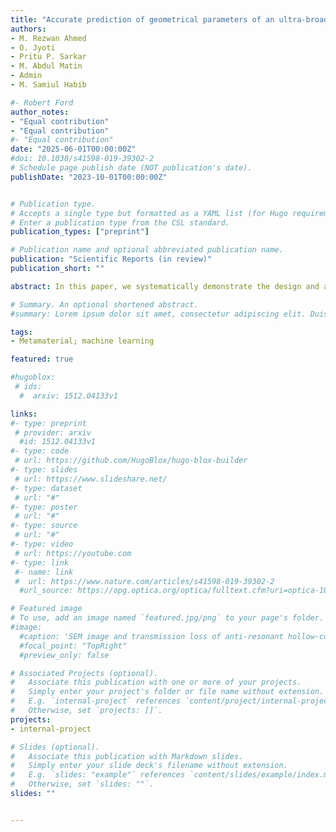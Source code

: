 ```yaml
---
title: "Accurate prediction of geometrical parameters of an ultra-broadband metamaterial absorber using machine learning"
authors:
- M. Rezwan Ahmed
- O. Jyoti
- Pritu P. Sarkar
- M. Abdul Matin
- Admin
- M. Samiul Habib

#- Robert Ford
author_notes:
- "Equal contribution"
- "Equal contribution"
#- "Equal contribution"
date: "2025-06-01T00:00:00Z"
#doi: 10.1038/s41598-019-39302-2
# Schedule page publish date (NOT publication's date).
publishDate: "2023-10-01T00:00:00Z"


# Publication type.
# Accepts a single type but formatted as a YAML list (for Hugo requirements).
# Enter a publication type from the CSL standard.
publication_types: ["preprint"]

# Publication name and optional abbreviated publication name.
publication: "Scientific Reports (in review)"
publication_short: ""

abstract: In this paper, we systematically demonstrate the design and analysis of a new type of ultra-broadband tunable metamaterial perfect absorber (MPA) comprising a top vanadium dioxide (VO2) based patterned resonating patch, a continuous metallic film at the bottom, and an intermediate dielectric substrate having a thickness of only 0.18λ  at the center working frequency. The simulation results reveal that the absorber achieves a bandwidth of 7.26 THz, ranging from 5.40 THz to 12.66 THz, with more than 90% absorptance and an average absorption of 98.21% under normal incidence of the incoming~THz wave. Furthermore, absorptance exceeding 99% is achieved between 6.25 THz and 11.3 THz (5.05 THz bandwidth), demonstrating superior performance compared to existing broadband absorbers. The high absorption efficiency is attributed to the electric dipole resonance, as illustrated through the electric field distribution at different frequencies. An equivalent~RLC circuit model is developed using the least squares method, showing strong agreement with full-wave numerical simulations. However, designing metamaterial absorber requires extensive analysis of absorption spectra across a broad range of structural parameters-a computationally expensive process due to the complex interplay of impedance mathcing and electric field coupling. To overcome this challenge, we introduce a machine learning (ML)-based approach utilizing the Random Forest (RF) algorithm to predict absorption bandwidth and optimize structural parameters, significantly reducing computational time and spectral analyses. The RF model achieves considerably high accuracy, predicting an ultra-broadband absorption bandwidth of 7.26 THz with minimal error. We show that predicted and simulated results show excellent agreement, with negligible deviations. In addition, the terahertz absorber stably maintains more than 90% absorptance for both transverse electric (TE) and transverse magnetic (TM) waves up to 50 degree and due to its rotationally symmetric structure the proposed absorber is easy to fabricate and ensures complete polarization insensitivity. With its strong performance, the proposed MPA offers considerable potential for applications in terahertz modulation, switching, imaging, and biochemical sensing.

# Summary. An optional shortened abstract.
#summary: Lorem ipsum dolor sit amet, consectetur adipiscing elit. Duis posuere tellus ac convallis placerat. Proin tincidunt magna sed ex sollicitudin condimentum.

tags:
- Metamaterial; machine learning

featured: true

#hugoblox:
 # ids:
  #  arxiv: 1512.04133v1

links:
#- type: preprint
 # provider: arxiv
  #id: 1512.04133v1
#- type: code
 # url: https://github.com/HugoBlox/hugo-blox-builder
#- type: slides
 # url: https://www.slideshare.net/
#- type: dataset
 # url: "#"
#- type: poster
 # url: "#"
#- type: source
 # url: "#"
#- type: video
 # url: https://youtube.com
#- type: link
 #- name: link
 #  url: https://www.nature.com/articles/s41598-019-39302-2
  #url_source: https://opg.optica.org/optica/fulltext.cfm?uri=optica-10-10-1253

# Featured image
# To use, add an image named `featured.jpg/png` to your page's folder. 
#image:
  #caption: 'SEM image and transmission loss of anti-resonant hollow-core fiber'
  #focal_point: "TopRight"
  #preview_only: false

# Associated Projects (optional).
#   Associate this publication with one or more of your projects.
#   Simply enter your project's folder or file name without extension.
#   E.g. `internal-project` references `content/project/internal-project/index.md`.
#   Otherwise, set `projects: []`.
projects:
- internal-project

# Slides (optional).
#   Associate this publication with Markdown slides.
#   Simply enter your slide deck's filename without extension.
#   E.g. `slides: "example"` references `content/slides/example/index.md`.
#   Otherwise, set `slides: ""`.
slides: ""


---
```

